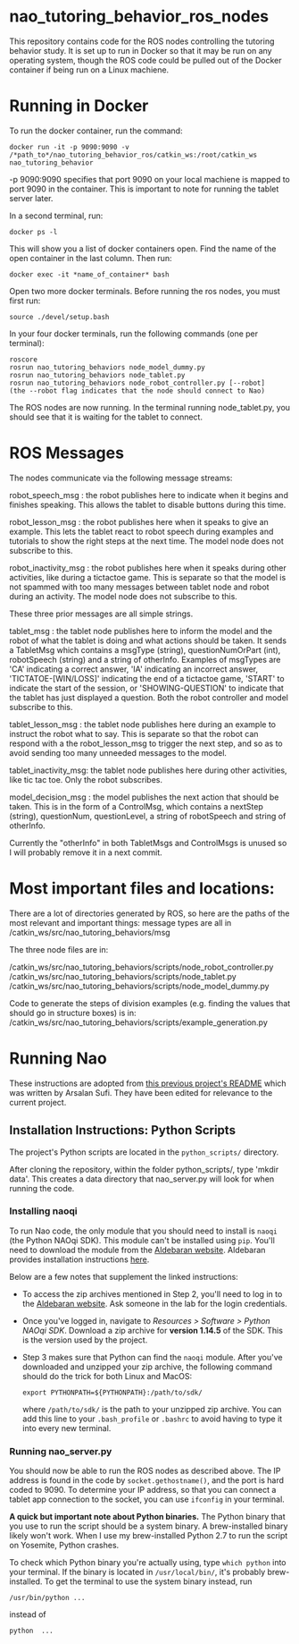 # nao_tutoring_behavior_ros_nodes

This repository contains code for the ROS nodes controlling the tutoring behavior study. 
It is set up to run in Docker so that it may be run on any operating system, though the ROS code could be pulled out of the Docker container if being run on a Linux machiene.

# Running in Docker

To run the docker container, run the command:
```
docker run -it -p 9090:9090 -v  /*path_to*/nao_tutoring_behavior_ros/catkin_ws:/root/catkin_ws nao_tutoring_behavior
```

-p 9090:9090 specifies that port 9090 on your local machiene is mapped to port 9090 in the container. This is important to note for running the tablet server later.

In a second terminal, run:
```
docker ps -l
```

This will show you a list of docker containers open. Find the name of the open container in the last column. 
Then run:
```
docker exec -it *name_of_container* bash
```

Open two more docker terminals. Before running the ros nodes, you must first run:
```
source ./devel/setup.bash
```

In your four docker terminals, run the following commands (one per terminal):
```
roscore
rosrun nao_tutoring_behaviors node_model_dummy.py 
rosrun nao_tutoring_behaviors node_tablet.py 
rosrun nao_tutoring_behaviors node_robot_controller.py [--robot]            (the --robot flag indicates that the node should connect to Nao)
```

The ROS nodes are now running. In the terminal running node_tablet.py, you should see that it is waiting for the tablet to connect.

# ROS Messages
The nodes communicate via the following message streams:

robot_speech_msg : the robot publishes here to indicate when it begins and finishes speaking. This allows the tablet to disable buttons during this time.

robot_lesson_msg : the robot publishes here when it speaks to give an example. This lets the tablet react to robot speech during examples and tutorials to show the right steps at the next time. The model node does not subscribe to this.

robot_inactivity_msg : the robot publishes here when it speaks during other activities, like during a tictactoe game. This is separate so that the model is not spammed with too many messages between tablet node and robot during an activity. The model node does not subscribe to this.

These three prior messages are all simple strings.

tablet_msg : the tablet node publishes here to inform the model and the robot of what the tablet is doing and what actions should be taken. It sends a TabletMsg which contains a msgType (string), questionNumOrPart (int), robotSpeech (string) and a string of otherInfo.
Examples of msgTypes are 'CA' indicating a correct answer, 'IA' indicating an incorrect answer, 'TICTATOE-[WIN/LOSS]' indicating the end of a tictactoe game, 'START' to indicate the start of the session, or 'SHOWING-QUESTION' to indicate that the tablet has just displayed a question. Both the robot controller and model subscribe to this.

tablet_lesson_msg : the tablet node publishes here during an example to instruct the robot what to say. This is separate so that the robot can respond with a the robot_lesson_msg to trigger the next step, and so as to avoid sending too many unneeded messages to the model. 

tablet_inactivity_msg: the tablet node publishes here during other activities, like tic tac toe. Only the robot subscribes.

model_decision_msg : the model publishes the next action that should be taken. This is in the form of a ControlMsg, which contains a nextStep (string), questionNum, questionLevel, a string of robotSpeech and string of otherInfo.

Currently the "otherInfo" in both TabletMsgs and ControlMsgs is unused so I will probably remove it in a next commit. 

# Most important files and locations:
There are a lot of directories generated by ROS, so here are the paths of the most relevant and important things:
message types are all in /catkin_ws/src/nao_tutoring_behaviors/msg

The three node files are in:

/catkin_ws/src/nao_tutoring_behaviors/scripts/node_robot_controller.py
/catkin_ws/src/nao_tutoring_behaviors/scripts/node_tablet.py
/catkin_ws/src/nao_tutoring_behaviors/scripts/node_model_dummy.py

Code to generate the steps of division examples (e.g. finding the values that should go in structure boxes) is in:
/catkin_ws/src/nao_tutoring_behaviors/scripts/example_generation.py

# Running Nao
These instructions are adopted from [this previous project's README](https://github.com/ScazLab/nao_tutoring#nao-tutoring) which was written by Arsalan Sufi. They have been edited for relevance to the current project.

## Installation Instructions: Python Scripts

The project's Python scripts are located in the `python_scripts/` directory.

After cloning the repository, within the folder python_scripts/, type 'mkdir data'.
This creates a data directory that nao_server.py will look for when running the code.

### Installing naoqi

To run Nao code, the only module that you should need to install is `naoqi` (the Python NAOqi SDK).
This module can't be installed using `pip`.
You'll need to download the module from the [Aldebaran website](https://www.aldebaran.com/en).
Aldebaran provides installation instructions [here](http://doc.aldebaran.com/1-14/dev/python/install_guide.html).

Below are a few notes that supplement the linked instructions:

* To access the zip archives mentioned in Step 2, you'll need to log in to the [Aldebaran website](https://www.aldebaran.com/en).
  Ask someone in the lab for the login credentials.

* Once you've logged in, navigate to *Resources > Software > Python NAOqi SDK*.
  Download a zip archive for **version 1.14.5** of the SDK.
  This is the version used by the project.

* Step 3 makes sure that Python can find the `naoqi` module.
  After you've downloaded and unzipped your zip archive, the following command should do the trick for both Linux and MacOS:
    ```
    export PYTHONPATH=${PYTHONPATH}:/path/to/sdk/
    ```
  where `/path/to/sdk/` is the path to your unzipped zip archive.
  You can add this line to your `.bash_profile` or `.bashrc` to avoid having to type it into every new terminal.

### Running nao_server.py

You should now be able to run the ROS nodes as described above. The IP address is found in the code by `socket.gethostname()`, and the port is hard coded to 9090.
To determine your IP address, so that you can connect a tablet app connection to the socket, you can use `ifconfig` in your terminal.

**A quick but important note about Python binaries.**
The Python binary that you use to run the script should be a system binary.
A brew-installed binary likely won't work.
When I use my brew-installed Python 2.7 to run the script on Yosemite, Python crashes.

To check which Python binary you're actually using, type `which python` into your terminal.
If the binary is located in `/usr/local/bin/`, it's probably brew-installed.
To get the terminal to use the system binary instead, run
```
/usr/bin/python ...
```
instead of
```
python  ...
```
